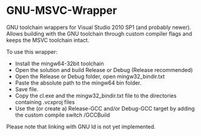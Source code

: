 # GNU-MSVC-Wrapper
GNU toolchain wrappers for Visual Studio 2010 SP1 (and probably newer).  
Allows building with the GNU toolchain through custom compiler flags and keeps the MSVC toolchain intact.

To use this wrapper:
* Install the mingw64-32bit toolchain
* Open the solution and build Release or Debug (Release recommended)
* Open the Release or Debug folder, open mingw32_bindir.txt
* Paste the absolute path to the mingw64 bin folder.
* Save file.
* Copy the cl.exe and the mingw32_bindir.txt file to the directories containing .vcxproj files
* Use the (or create a) Release-GCC and/or Debug-GCC target by adding the custom compile switch /GCCBuild

Please note that linking with GNU ld is not yet implemented.
